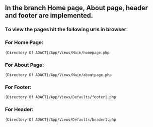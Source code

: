 ## In the branch **Home page, About page, header and footer** are implemented.
### To view the pages hit the following urls in browser:
### For **Home Page**: 
```
{Directory Of ADACT}/App/Views/Main/homepage.php
```
### For **About Page**: 
```
{Directory Of ADACT}/App/Views/Main/aboutpage.php
```
### For **Footer**: 
```
{Directory Of ADACT}/App/Views/Defaults/footer1.php
```
### For **Header**: 
```
{Directory Of ADACT}/App/Views/Defaults/header1.php
```